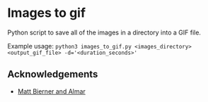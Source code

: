 # Images to gif
Python script to save all of the images in a directory into a GIF file. 

Example usage: `python3 images_to_gif.py <images_directory> <output_gif_file> -d='<duration_seconds>'`

## Acknowledgements
- [Matt Bierner and Almar](https://stackoverflow.com/questions/753190/programmatically-generate-video-or-animated-gif-in-python)
